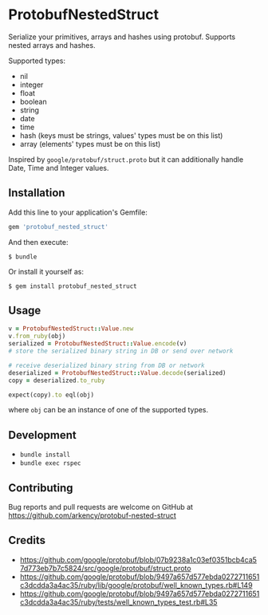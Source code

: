 # ProtobufNestedStruct

Serialize your primitives, arrays and hashes using protobuf. Supports nested arrays and hashes.

Supported types:

* nil
* integer
* float
* boolean
* string
* date
* time
* hash (keys must be strings, values' types must be on this list)
* array (elements' types must be on this list)

Inspired by `google/protobuf/struct.proto` but it can additionally handle Date, Time and Integer values.

## Installation

Add this line to your application's Gemfile:

```ruby
gem 'protobuf_nested_struct'
```

And then execute:

    $ bundle

Or install it yourself as:

    $ gem install protobuf_nested_struct

## Usage

```ruby
v = ProtobufNestedStruct::Value.new
v.from_ruby(obj)
serialized = ProtobufNestedStruct::Value.encode(v)
# store the serialized binary string in DB or send over network

# receive deserialized binary string from DB or network 
deserialized = ProtobufNestedStruct::Value.decode(serialized)
copy = deserialized.to_ruby

expect(copy).to eql(obj)
```

where `obj` can be an instance of one of the supported types.

## Development

* `bundle install`
* `bundle exec rspec`

## Contributing

Bug reports and pull requests are welcome on GitHub at https://github.com/arkency/protobuf-nested-struct 

## Credits

* https://github.com/google/protobuf/blob/07b9238a1c03ef0351bcb4ca57d773eb7b7c5824/src/google/protobuf/struct.proto
* https://github.com/google/protobuf/blob/9497a657d577ebda0272711651c3dcdda3a4ac35/ruby/lib/google/protobuf/well_known_types.rb#L149
* https://github.com/google/protobuf/blob/9497a657d577ebda0272711651c3dcdda3a4ac35/ruby/tests/well_known_types_test.rb#L35